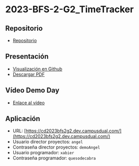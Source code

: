 # 2023-BFS-2-G2_TimeTracker
## Repositorio
* [Repositorio](https://github.com/CampusDual/CD2023-BFS-2-G2_TimeTracker)
## Presentación
* [Visualización en Github](https://github.com/CampusDual/CD2023-BFS-2-G2_TimeTracker/blob/main/DEMO_DAY/TimeTrackerPresentaci%C3%B3n.pdf)
* [Descargar PDF](https://raw.github.com/CampusDual/CD2023-BFS-2-G2_TimeTracker/main/DEMO_DAY/TimeTrackerPresentaci%C3%B3n.pdf)
## Vídeo Demo Day
* [Enlace al vídeo](https://campusdual-my.sharepoint.com/:v:/p/info/Earok3-Qy5tHtNrLbjiWU2sBmlEeBXcWS2ej4ynjiVrzlw?nav=eyJyZWZlcnJhbEluZm8iOnsicmVmZXJyYWxBcHAiOiJPbmVEcml2ZUZvckJ1c2luZXNzIiwicmVmZXJyYWxBcHBQbGF0Zm9ybSI6IldlYiIsInJlZmVycmFsTW9kZSI6InZpZXciLCJyZWZlcnJhbFZpZXciOiJNeUZpbGVzTGlua0NvcHkifX0&e=ki8oDG)
## Aplicación
* URL: [https://cd2023bfs2g2.dev.campusdual.com/](https://cd2023bfs2g2.dev.campusdual.com/)
* Usuario director proyectos: `angel`
* Contraseña director proyectos: `demoAngel`
* Usuario programador: `xabier`
* Contraseña programador: `quesodecabra`
